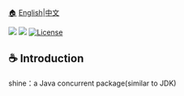 [🏠](../../README.md) [English](shine_readme_eng.md)|[中文](shine_readme_cn.md)

<a><img src="https://img.shields.io/badge/Java-8+-green.svg"></a>
<a><img src="https://maven-badges.herokuapp.com/maven-central/io.github.chris2018998/stone/badge.svg"></a>
[![License](https://img.shields.io/github/license/Chris2018998/stone?color=4D7A97&logo=apache)](https://github.com/Chris2018998/stone/blob/main/LICENSE)
## :coffee:  Introduction 

shine：a Java concurrent package(similar to JDK)
